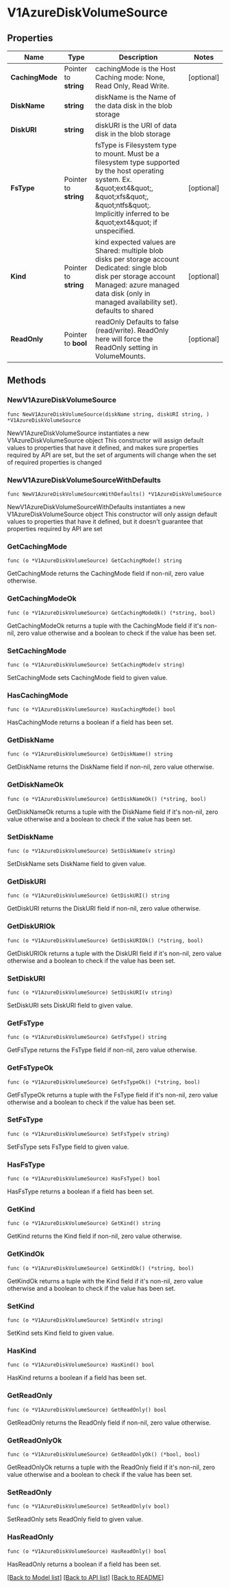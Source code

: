 # V1AzureDiskVolumeSource

## Properties

Name | Type | Description | Notes
------------ | ------------- | ------------- | -------------
**CachingMode** | Pointer to **string** | cachingMode is the Host Caching mode: None, Read Only, Read Write. | [optional] 
**DiskName** | **string** | diskName is the Name of the data disk in the blob storage | 
**DiskURI** | **string** | diskURI is the URI of data disk in the blob storage | 
**FsType** | Pointer to **string** | fsType is Filesystem type to mount. Must be a filesystem type supported by the host operating system. Ex. \&quot;ext4\&quot;, \&quot;xfs\&quot;, \&quot;ntfs\&quot;. Implicitly inferred to be \&quot;ext4\&quot; if unspecified. | [optional] 
**Kind** | Pointer to **string** | kind expected values are Shared: multiple blob disks per storage account  Dedicated: single blob disk per storage account  Managed: azure managed data disk (only in managed availability set). defaults to shared | [optional] 
**ReadOnly** | Pointer to **bool** | readOnly Defaults to false (read/write). ReadOnly here will force the ReadOnly setting in VolumeMounts. | [optional] 

## Methods

### NewV1AzureDiskVolumeSource

`func NewV1AzureDiskVolumeSource(diskName string, diskURI string, ) *V1AzureDiskVolumeSource`

NewV1AzureDiskVolumeSource instantiates a new V1AzureDiskVolumeSource object
This constructor will assign default values to properties that have it defined,
and makes sure properties required by API are set, but the set of arguments
will change when the set of required properties is changed

### NewV1AzureDiskVolumeSourceWithDefaults

`func NewV1AzureDiskVolumeSourceWithDefaults() *V1AzureDiskVolumeSource`

NewV1AzureDiskVolumeSourceWithDefaults instantiates a new V1AzureDiskVolumeSource object
This constructor will only assign default values to properties that have it defined,
but it doesn't guarantee that properties required by API are set

### GetCachingMode

`func (o *V1AzureDiskVolumeSource) GetCachingMode() string`

GetCachingMode returns the CachingMode field if non-nil, zero value otherwise.

### GetCachingModeOk

`func (o *V1AzureDiskVolumeSource) GetCachingModeOk() (*string, bool)`

GetCachingModeOk returns a tuple with the CachingMode field if it's non-nil, zero value otherwise
and a boolean to check if the value has been set.

### SetCachingMode

`func (o *V1AzureDiskVolumeSource) SetCachingMode(v string)`

SetCachingMode sets CachingMode field to given value.

### HasCachingMode

`func (o *V1AzureDiskVolumeSource) HasCachingMode() bool`

HasCachingMode returns a boolean if a field has been set.

### GetDiskName

`func (o *V1AzureDiskVolumeSource) GetDiskName() string`

GetDiskName returns the DiskName field if non-nil, zero value otherwise.

### GetDiskNameOk

`func (o *V1AzureDiskVolumeSource) GetDiskNameOk() (*string, bool)`

GetDiskNameOk returns a tuple with the DiskName field if it's non-nil, zero value otherwise
and a boolean to check if the value has been set.

### SetDiskName

`func (o *V1AzureDiskVolumeSource) SetDiskName(v string)`

SetDiskName sets DiskName field to given value.


### GetDiskURI

`func (o *V1AzureDiskVolumeSource) GetDiskURI() string`

GetDiskURI returns the DiskURI field if non-nil, zero value otherwise.

### GetDiskURIOk

`func (o *V1AzureDiskVolumeSource) GetDiskURIOk() (*string, bool)`

GetDiskURIOk returns a tuple with the DiskURI field if it's non-nil, zero value otherwise
and a boolean to check if the value has been set.

### SetDiskURI

`func (o *V1AzureDiskVolumeSource) SetDiskURI(v string)`

SetDiskURI sets DiskURI field to given value.


### GetFsType

`func (o *V1AzureDiskVolumeSource) GetFsType() string`

GetFsType returns the FsType field if non-nil, zero value otherwise.

### GetFsTypeOk

`func (o *V1AzureDiskVolumeSource) GetFsTypeOk() (*string, bool)`

GetFsTypeOk returns a tuple with the FsType field if it's non-nil, zero value otherwise
and a boolean to check if the value has been set.

### SetFsType

`func (o *V1AzureDiskVolumeSource) SetFsType(v string)`

SetFsType sets FsType field to given value.

### HasFsType

`func (o *V1AzureDiskVolumeSource) HasFsType() bool`

HasFsType returns a boolean if a field has been set.

### GetKind

`func (o *V1AzureDiskVolumeSource) GetKind() string`

GetKind returns the Kind field if non-nil, zero value otherwise.

### GetKindOk

`func (o *V1AzureDiskVolumeSource) GetKindOk() (*string, bool)`

GetKindOk returns a tuple with the Kind field if it's non-nil, zero value otherwise
and a boolean to check if the value has been set.

### SetKind

`func (o *V1AzureDiskVolumeSource) SetKind(v string)`

SetKind sets Kind field to given value.

### HasKind

`func (o *V1AzureDiskVolumeSource) HasKind() bool`

HasKind returns a boolean if a field has been set.

### GetReadOnly

`func (o *V1AzureDiskVolumeSource) GetReadOnly() bool`

GetReadOnly returns the ReadOnly field if non-nil, zero value otherwise.

### GetReadOnlyOk

`func (o *V1AzureDiskVolumeSource) GetReadOnlyOk() (*bool, bool)`

GetReadOnlyOk returns a tuple with the ReadOnly field if it's non-nil, zero value otherwise
and a boolean to check if the value has been set.

### SetReadOnly

`func (o *V1AzureDiskVolumeSource) SetReadOnly(v bool)`

SetReadOnly sets ReadOnly field to given value.

### HasReadOnly

`func (o *V1AzureDiskVolumeSource) HasReadOnly() bool`

HasReadOnly returns a boolean if a field has been set.


[[Back to Model list]](../README.md#documentation-for-models) [[Back to API list]](../README.md#documentation-for-api-endpoints) [[Back to README]](../README.md)


